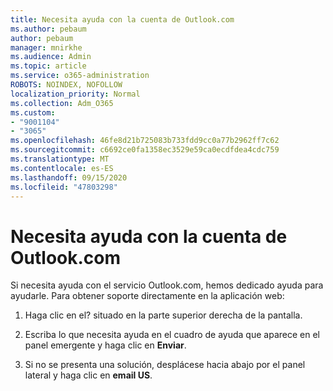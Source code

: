 ```yaml
---
title: Necesita ayuda con la cuenta de Outlook.com
ms.author: pebaum
author: pebaum
manager: mnirkhe
ms.audience: Admin
ms.topic: article
ms.service: o365-administration
ROBOTS: NOINDEX, NOFOLLOW
localization_priority: Normal
ms.collection: Adm_O365
ms.custom:
- "9001104"
- "3065"
ms.openlocfilehash: 46fe8d21b725083b733fdd9cc0a77b2962ff7c62
ms.sourcegitcommit: c6692ce0fa1358ec3529e59ca0ecdfdea4cdc759
ms.translationtype: MT
ms.contentlocale: es-ES
ms.lasthandoff: 09/15/2020
ms.locfileid: "47803298"
---
```

# <a name="need-help-with-my-outlookcom-account"></a>Necesita ayuda con la cuenta de Outlook.com

Si necesita ayuda con el servicio Outlook.com, hemos dedicado ayuda para ayudarle. Para obtener soporte directamente en la aplicación web: 

1. Haga clic en el? situado en la parte superior derecha de la pantalla. 

2. Escriba lo que necesita ayuda en el cuadro de ayuda que aparece en el panel emergente y haga clic en **Enviar**. 

3. Si no se presenta una solución, desplácese hacia abajo por el panel lateral y haga clic en **email US**.
